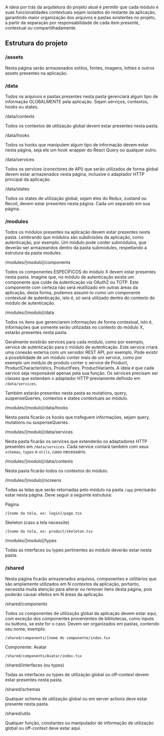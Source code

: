 A ideia por trás da arquitetura do projeto atual é permitir que cada módulo e suas funcionalidades contextuais sejam isolados do restante da aplicação, garantindo maior organização dos arquivos e pastas existentes no projeto, a partir da separação por responsabilidade de cada item presente, contextual ou compartilhadamente.

## Estrutura do projeto

### /assets

Nesta página serão armazenados estilos, fontes, imagens, lotties e outros assets presentes na aplicação.

### /data

Todos os arquivos e pastas presentes nesta pasta gerenciará algum tipo de informação GLOBALMENTE pela aplicação. Sejam serviços, contextos, hooks ou states.

/data/contexts

Todos os contextos de utilização global devem estar presentes nesta pasta.

/data/hooks

Todos os hooks que manipulem algum tipo de informação devem estar nesta página, seja ele um hook wrapper do React Query ou qualquer outro.

/data/services

Todos os services (conectores de API) que serão utilizados de forma global devem estar armazenados nesta página, inclusive o adaptador HTTP principal da aplicação.

/data/states

Todos os states de utilização global, sejam eles do Redux, zustand ou Recoil, devem estar presentes nesta página. Cada um separado em sua página.

### /modules

Todos os módulos presentes na aplicação devem estar presentes nesta pasta. Lembrando que módulos são subdivisões da aplicação, como autenticação, por exemplo. Um módulo pode conter submódulos, que deverão ser armazeandos dentro da pasta submodules, respeitando a estrutura da pasta modules.

/modules/[modulo]/components

Todos os componentes ESPECÍFICOS do módulo X devem estar presentes nesta pasta. Imagine que, no módulo de autenticação exista um componente que cuide da autenticação via OAuth2 ou TOTP. Este componente com certeza não será reutilizado em outras áreas da aplicação, desta forma, podemos assumí-lo como um componente contextual de autenticação, isto é, só será utilizado dentro do contexto do módulo de autenticação.

/modules/[modulo]/data

Todos os itens que gerenciarem informações de forma contextual, isto é, informações que somente serão utilizadas no contexto do módulo X, estarão presentes nesta pasta.

Geralmente existirão services para cada módulo, como por exemplo, service de autenticação para o módulo de autenticação. Este service criará uma conexão externa com um servidor REST API, por exemplo. Pode existir a possibilidade de um módulo conter mais de um service, como por exemplo um módulo de produto conter o service de Product, ProductCharacteristics, ProductFees, ProductVariants. A ideia é que cada service seja responsável apenas pela sua função. Os services precisam ser classes que extendam o adaptador HTTP previamente definido em `/data/services`.

Também estarão presentes nesta pasta as mutations, query, suspenseQueries, contextos e states contextuais ao módulo.

/modules/[modulo]/data/hooks

Nesta pasta ficarão os hooks que trafeguem informações, sejam query, mutations ou suspenseQueries.

/modules/[modulo]/data/services

Nesta pasta ficarão os services que extenderão os adaptadores HTTP presentes em `/data/services`. Cada service contará também com seus `schemas`, `types` e `utils`, caso necessário.

/modules/[modulo]/data/contexts

Nesta pasta ficarão todos os contextos do módulo.

/modules/[modulo]/screens

Todas as telas que serão retornadas pelo módulo na pasta `/app` precisarão estar nesta página. Deve seguir a seguinte estrutura:

Página

`/[nome da tela, ex: login]/page.tsx`

Skeleton (caso a tela necessite)

`/[nome da tela, ex: product/skeleton.tsx`

/modules/[modulo]/types

Todas as interfaces ou types pertinentes ao módulo deverão estar nesta pasta.

### /shared

Nesta página ficarão armazenados arquivos, componentes e utilitários que são amplamente utilizados em N contextos da aplicação, portanto, necessita muita atenção para alterar ou remover itens desta página, pois poderão causar efeitos em N áreas da aplicação.

/shared/components

Todos os componentes de utilização global da aplicação devem estar aqui, com exceção dos componentes provenientes de bibliotecas, como inputs ou buttons, se este for o caso. Devem ser organizados em pastas, contendo seu nome, exemplo:

`/shared/components/[nome do componente/index.tsx`

Componente: Avatar

`/shared/components/Avatar/index.tsx`

/shared/interfaces (ou types)

Todas as interfaces ou types de utilização global ou off-context devem estar presentes nesta pasta.

/shared/schemas

Qualquer schema de utilização global ou em server actions deve estar presente nesta pasta.

/shared/utils

Qualquer função, constantes ou manipulador de informação de utilização global ou off-context deve estar aqui.